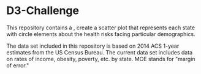 # D3-Challenge

This repository contains a , create a scatter plot that represents each state with circle elements about the health risks facing particular demographics.

The data set included in this repository is based on 2014 ACS 1-year estimates from the US Census Bureau. The current data set includes data on rates of income, obesity, poverty, etc. by state. MOE stands for "margin of error."

